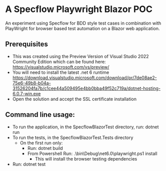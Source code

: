 # A Specflow Playwright Blazor POC
An experiment using Specflow for BDD style test cases in combination with PlayWright for browser based test automation on a Blazor web application.

## Prerequisites
- This was created using the Preview Version of Visual Studio 2022 Community Edition which can be found here: https://visualstudio.microsoft.com/vs/preview/
- You will need to install the latest .net 6 runtime https://download.visualstudio.microsoft.com/download/pr/7de08ae2-75e6-49b8-b04a-31526204fa7b/c1cee44a509495e4bb0bba49f52c719a/dotnet-hosting-6.0.7-win.exe
- Open the solution and accept the SSL certificate installation

## Command line usage:
- To run the application, in the SpecflowBlazorTest directory, run: dotnet run
- To run the tests, in the SpecflowBlazorTest.Tests directory
  - On the first run only:  
    - Run: dotnet build
    - From Powershell Run: .\bin\Debug\net6.0\playwright.ps1 install
      - This will install the browser testing dependencies
- Run: dotnet test

